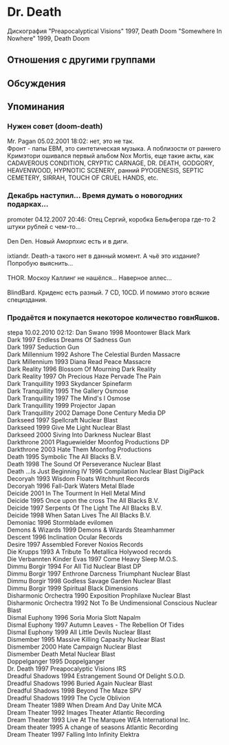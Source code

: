 # Dr. Death

Дискография
"Preapocalyptical Visions" 1997, Death Doom
"Somewhere In Nowhere" 1999, Death Doom

## Отношения с другими группами


## Обсуждения


## Упоминания

### Нужен совет (doom-death)

Mr. Pagan 05.02.2001 18:02:
нет, это не так.<BR>Фронт - папы EBM, это синтетическая музыка. А поблизости от раннего Кримэтори ошивался первый альбом Nox Mortis, еще такие акты, как CADAVEROUS CONDITION, CRYPTIC CARNAGE, DR. DEATH, GODGORY, HEAVENWOOD, HYPNOTIC SCENERY, ранний PYOGENESIS, SEPTIC CEMETERY, SIRRAH, TOUCH OF CRUEL HANDS, etc.

### Декабрь наступил... Время думать о новогодних подарках...

promoter 04.12.2007 20:46:
Отец Сергий, коробка Бельфегора где-то 2 штуки рублей с чем-то...<BR><BR>Den Den. Новый Аморпхис есть и в диги.<BR><BR>ixtiandr. Death-a такого нет в данный момент. А чьё это издание? Попробую выяснить...<BR><BR>THOR. Москоу Каллинг не нашёлся... Наверное аллес...<BR><BR>BlindBard. Криденс есть разный. 7 CD, 10СD. И помимо этого всякие специздания.

### Продаётся и покупается некоторое количество говнЯшков.

stepa 10.02.2010 02:12:
Dan Swano	1998	Moontower	Black Mark	<BR>Dark	1997	Endless Dreams Of Sadness	Gun	<BR>Dark	1997	Seduction	Gun	<BR>Dark Millennium	1992	Ashore The Celestial Burden	Massacre	<BR>Dark Millennium	1993	Diana Read Peace	Massacre	<BR>Dark Reality	1996	Blossom Of Mourning	Dark Reality	<BR>Dark Reality	1997	Oh Precious Haze Pervade The Pain		<BR>Dark Tranquillity	1993	Skydancer	Spinefarm	<BR>Dark Tranquillity	1995	The Gallery	Osmose	<BR>Dark Tranquillity	1997	The Mind's I	Osmose	<BR>Dark Tranquillity	1999	Projector		Japan<BR>Dark Tranquillity	2002	Damage Done	Century Media	DP<BR>Darkseed	1997	Spellcraft	Nuclear Blast	<BR>Darkseed	1999	Give Me Light	Nuclear Blast	<BR>Darkseed	2000	Siving Into Darkness	Nuclear Blast	<BR>Darkthrone	2001	Plaguewielder	Moonfog Productions	DP<BR>Darkthrone	2003	Hate Them	Moonfog Productions	<BR>Death 	1995	Symbolic 	The All Blacks B.V.	<BR>Death 	1998	The Sound Of Perseverance	Nuclear Blast	<BR>Death …Is Just Beginning IV	1996	Compilation	Nuclear Blast	DigiPack<BR>Decoryah	1993	Wisdom Floats	Witchhunt Records	<BR>Decoryah	1996	Fall-Dark Waters	Metal Blade	<BR>Deicide	2001	In The Tourment In Hell	Metal Mind	<BR>Deicide 	1995	Once upon the cross 	The All Blacks B.V.	<BR>Deicide 	1997	Serpents Of The Light	The All Blacks B.V.	<BR>Deicide 	1998	When Satan Lives	The All Blacks B.V.	<BR>Demoniac	1996	Stormblade	evilomen	<BR>Demons & Wizards	1999	Demons & Wizards	Steamhammer	<BR>Descent	1996	Inclination	Ocular Records	<BR>Desire	1997	Assembled Forever	Noxios Records	<BR>Die Krupps	1993	A Tribute To Metallica	Holywood records	<BR>Die Verbannten Kinder Evas	1997	Come Heavy Sleep	M.O.S.	<BR>Dimmu Borgir	1994	For All Tid	Nuclear Blast	DP<BR>Dimmu Borgir	1997	Enthrone Darcness Triumphant	Nuclear Blast	<BR>Dimmu Borgir	1998	Godless Savage Garden	Nuclear Blast	<BR>Dimmu Borgir	1999	Spiritual Black Dimensions		<BR>Disharmonic Orchectra	1990	Exposition Prophilaxe	Nuclear Blast	<BR>Disharmonic Orchectra	1992	Not To Be Undimensional Conscious	Nuclear Blast	<BR>Dismal Euphony	1996	Soria Moria Slott	Napalm	<BR>Dismal Euphony	1997	Autumn Leaves - The Rebellion Of Tides		<BR>Dismal Euphony	1999	All Little Devils	Nuclear Blast	<BR>Dismember	1995	Massive Killing Capasity	Nuclear Blast	<BR>Dismember	2000	Hate Campaign	Nuclear Blast	<BR>Dismember		Death Metal	Nuclear Blast	<BR>Doppelganger	1995	Doppelganger		<BR>Dr. Death	1997	Preapocalyptic Visions	IRS	<BR>Dreadful Shadows	1994	Estrangement	Sound Of Delight S.O.D.	<BR>Dreadful Shadows	1996	Buried Again	Nuclear Blast	<BR>Dreadful Shadows	1998	Beyond The Maze	SPV	<BR>Dreadful Shadows	1999	The Cycle	Oblivion	<BR>Dream Theater	1989	When Dream And Day Unite	MCA	<BR>Dream Theater	1992	Images Theater	Atlantic Recording	<BR>Dream Theater	1993	Live At The Marquee	WEA International Inc.	<BR>Dream theater	1995	A change of seasons	Atlantic Recording	<BR>Dream Theater	1997	Falling Into Infinity	Elektra	<BR>

